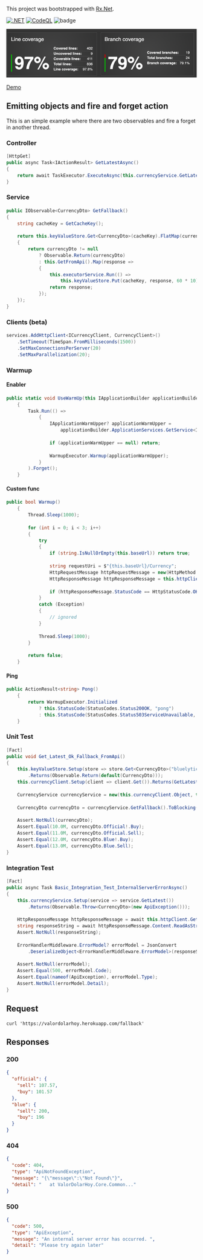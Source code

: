 This project was bootstrapped with [Rx.Net](https://github.com/dotnet/reactive).

[![.NET](https://github.com/arielsrv/valordolarhoy/actions/workflows/dotnet.yml/badge.svg)](https://github.com/arielsrv/valordolarhoy/actions/workflows/dotnet.yml)
[![CodeQL](https://github.com/arielsrv/valordolarhoy/actions/workflows/codeql-analysis.yml/badge.svg)](https://github.com/arielsrv/valordolarhoy/actions/workflows/codeql-analysis.yml)
![badge](https://img.shields.io/endpoint?url=https://gist.githubusercontent.com/arielsrv/85040afe50e9da55b30ca5e32a437743/raw/code-coverage.json)

![img.png](img.png)

[Demo](https://valordolarhoy.herokuapp.com/)

## Emitting objects and fire and forget action

This is an simple example where there are two observables and fire a forget in another thread.

### Controller

```csharp
[HttpGet]
public async Task<IActionResult> GetLatestAsync()
{
    return await TaskExecutor.ExecuteAsync(this.currencyService.GetLatest());
}
```

### Service

```csharp
public IObservable<CurrencyDto> GetFallback()
{
    string cacheKey = GetCacheKey();
    
    return this.keyValueStore.Get<CurrencyDto>(cacheKey).FlatMap(currencyDto =>
    {
        return currencyDto != null
            ? Observable.Return(currencyDto)
            : this.GetFromApi().Map(response =>
            {
                this.executorService.Run(() =>
                    this.keyValueStore.Put(cacheKey, response, 60 * 10).ToBlocking()); // mm * ss
                return response;
            });
    });
}
```

### Clients (beta)

```csharp
services.AddHttpClient<ICurrencyClient, CurrencyClient>()
    .SetTimeout(TimeSpan.FromMilliseconds(1500))
    .SetMaxConnectionsPerServer(20)
    .SetMaxParallelization(20);
```

### Warmup

#### Enabler
```csharp
public static void UseWarmUp(this IApplicationBuilder applicationBuilder)
    {
        Task.Run(() =>
            {
                IApplicationWarmUpper? applicationWarmUpper =
                    applicationBuilder.ApplicationServices.GetService<IApplicationWarmUpper>();

                if (applicationWarmUpper == null) return;

                WarmupExecutor.Warmup(applicationWarmUpper);
            }
        ).Forget();
    }
```

#### Custom func
```csharp 
public bool Warmup()
    {
        Thread.Sleep(1000);

        for (int i = 0; i < 3; i++)
        {
            try
            {
                if (string.IsNullOrEmpty(this.baseUrl)) return true;

                string requestUri = $"{this.baseUrl}/Currency";
                HttpRequestMessage httpRequestMessage = new(HttpMethod.Get, requestUri);
                HttpResponseMessage httpResponseMessage = this.httpClient.Send(httpRequestMessage);

                if (httpResponseMessage.StatusCode == HttpStatusCode.OK) return true;
            }
            catch (Exception)
            {
                // ignored
            }

            Thread.Sleep(1000);
        }

        return false;
    }
```
#### Ping

```csharp
public ActionResult<string> Pong()
    {
        return WarmupExecutor.Initialized
            ? this.StatusCode(StatusCodes.Status200OK, "pong")
            : this.StatusCode(StatusCodes.Status503ServiceUnavailable, "offline");
    }
```

### Unit Test

```csharp
[Fact]
public void Get_Latest_Ok_Fallback_FromApi()
{
    this.keyValueStore.Setup(store => store.Get<CurrencyDto>("bluelytics:v1"))
        .Returns(Observable.Return(default(CurrencyDto)));
    this.currencyClient.Setup(client => client.Get()).Returns(GetLatest());
    
    CurrencyService currencyService = new(this.currencyClient.Object, this.keyValueStore.Object);
    
    CurrencyDto currencyDto = currencyService.GetFallback().ToBlocking();
    
    Assert.NotNull(currencyDto);
    Assert.Equal(10.0M, currencyDto.Official!.Buy);
    Assert.Equal(11.0M, currencyDto.Official.Sell);
    Assert.Equal(12.0M, currencyDto.Blue!.Buy);
    Assert.Equal(13.0M, currencyDto.Blue.Sell);
}
```

### Integration Test

```csharp
[Fact]
public async Task Basic_Integration_Test_InternalServerErrorAsync()
{
    this.currencyService.Setup(service => service.GetLatest())
        .Returns(Observable.Throw<CurrencyDto>(new ApiException()));

    HttpResponseMessage httpResponseMessage = await this.httpClient.GetAsync("/Currency");
    string responseString = await httpResponseMessage.Content.ReadAsStringAsync();
    Assert.NotNull(responseString);

    ErrorHandlerMiddleware.ErrorModel? errorModel = JsonConvert
        .DeserializeObject<ErrorHandlerMiddleware.ErrorModel>(responseString);

    Assert.NotNull(errorModel);
    Assert.Equal(500, errorModel.Code);
    Assert.Equal(nameof(ApiException), errorModel.Type);
    Assert.NotNull(errorModel.Detail);
}
```

## Request

    curl 'https://valordolarhoy.herokuapp.com/fallback'

## Responses

### 200

```json
{
  "official": {
    "sell": 107.57,
    "buy": 101.57
  },
  "blue": {
    "sell": 200,
    "buy": 196
  }
}
```

### 404

```json
{
  "code": 404,
  "type": "ApiNotFoundException",
  "message": "{\"message\":\"Not Found\"}",
  "detail": "   at ValorDolarHoy.Core.Common..."
}
```

### 500

```json
{
  "code": 500,
  "type": "ApiException",
  "message": "An internal server error has occurred. ",
  "detail": "Please try again later"
}
```
